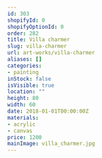 ```yaml
---
id: 303
shopifyId: 0
shopifyOptionId: 0
order: 282
title: Villa charmer
slug: villa-charmer
url: art-works/villa-charmer
aliases: []
categories:
- painting
inStock: false
isVisible: true
location: ""
height: 80
width: 60
date: 2018-01-01T00:00:00Z
materials:
- acrylic
- canvas
price: 1200
mainImage: villa_charmer.jpg
---
```

